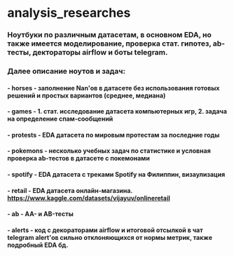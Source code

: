 # analysis_researches

### Ноутбуки по различным датасетам, в основном EDA, но также имеется моделирование, проверка стат. гипотез, ab-тесты, дектораторы airflow и боты telegram.
### Далее описание ноутов и задач:

#### - horses - заполнение Nan'ов в датасете без использования готовых решений и простых вариантов (среднее, медиана)
#### - games - 1. стат. исследование датасета компьютерных игр, 2. задача на определение спам-сообщений
#### - protests - EDA датасета по мировым протестам за последние годы
#### - pokemons - несколько учебных задач по статистике и условная проверка ab-тестов в датасете с покемонами
#### - spotify - EDA датасета с треками Spotify на Филиппин, визаулизация
#### - retail - EDA датасета онлайн-магазина. https://www.kaggle.com/datasets/vijayuv/onlineretail
#### - ab - AA- и AB-тесты
#### - alerts - код с декораторами airflow и итоговой отсылкой в чат telegram alert'ов сильно отклоняющихся от нормы метрик, также подробный EDA бд.

